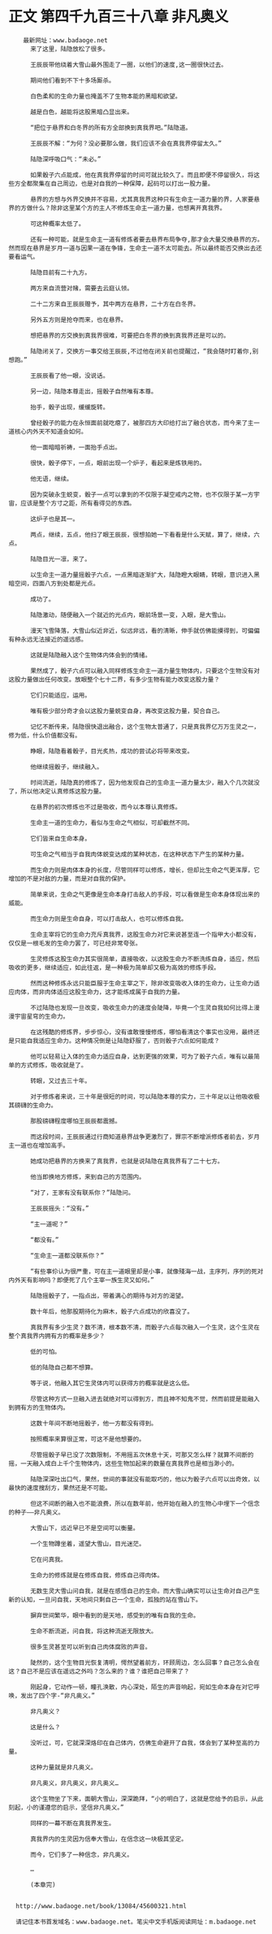 # 正文 第四千九百三十八章 非凡奥义
        最新网址：www.badaoge.net
          来了这里，陆隐放松了很多。
      
          王辰辰带他绕着大雪山最外围走了一圈，以他们的速度,这一圈很快过去。
      
          期间他们看到不下十多场厮杀。
      
          白色柔和的生命力量也掩盖不了生物本能的黑暗和欲望。
      
          越是白色，越能将这股黑暗凸显出来。
      
          “把位于悬界和白冬界的所有方全部换到真我界吧。”陆隐道。
      
          王辰辰不解：“为何？没必要那么做，我们应该不会在真我界停留太久。”
      
          陆隐深呼吸口气：“未必。”
      
          如果骰子六点能成，他在真我界停留的时间可就比较久了。而且即便不停留很久，将这些方全都聚集在自己周边，也是对自我的一种保障，起码可以打出一股力量。
      
          悬界的方想与外界交换并不容易，尤其真我界这种只有生命主一道力量的界，人家要悬界的方做什么？除非这里某个方的主人不修炼生命主一道力量，也想离开真我界。
      
          可这种概率太低了。
      
          还有一种可能，就是生命主一道有修炼者要去悬界布局争夺,那才会大量交换悬界的方。然而现在悬界是岁月一道与因果一道在争锋，生命主一道不太可能去。所以最终能否交换出去还要看运气。
      
          陆隐目前有二十九方。
      
          两方来自流营对赌，需要去云庭认领。
      
          二十二方来自王辰辰赠予，其中两方在悬界，二十方在白冬界。
      
          另外五方则是抢夺而来，也在悬界。
      
          想把悬界的方交换到真我界很难，可要把白冬界的换到真我界还是可以的。
      
          陆隐闭关了，交换方一事交给王辰辰,不过他在闭关前也提醒过，“我会随时盯着你,别想跑。”
      
          王辰辰看了他一眼，没说话。
      
          另一边，陆隐本尊走出，摇骰子自然唯有本尊。
      
          抬手，骰子出现，缓缓旋转。
      
          曾经骰子的能力在永恒面前就吃瘪了，被那四方大印给打出了融合状态，而今来了主一道核心内外天不知道会如何。
      
          他一面暗暗祈祷，一面抬手点出。
      
          很快，骰子停下，一点，眼前出现一个炉子，看起来是炼铁用的。
      
          他无语，继续。
      
          因为突破永生蜕变，骰子一点可以拿到的不仅限于凝空戒内之物，也不仅限于某一方宇宙，应该是整个方寸之距，所有看得见的东西。
      
          这炉子也是其一。
      
          两点，继续，五点，他扫了眼王辰辰，很想拍她一下看看是什么天赋，算了，继续，六点。
      
          陆隐目光一凛，来了。
      
          以生命主一道力量摇骰子六点，一点黑暗逐渐扩大，陆隐瞪大眼睛，转眼，意识进入黑暗空间，四面八方到处都是光点。
      
          成功了。
      
          陆隐激动，随便融入一个就近的光点内，眼前场景一变，入眼，是大雪山。
      
          漫天飞雪降落，大雪山似近非近，似远非远，看的清晰，伸手就仿佛能摸得到，可偏偏有种永远无法接近的遥远感。
      
          这就是陆隐融入这个生物体内体会到的情绪。
      
          果然成了，骰子六点可以融入同样修炼生命主一道力量生物体内，只要这个生物没有对这股力量做出任何改变。放眼整个七十二界，有多少生物有能力改变这股力量？
      
          它们只能适应，运用。
      
          唯有极少部分奇才会以这股力量蜕变自身，再改变这股力量，契合自己。
      
          记忆不断传来，陆隐很快退出融合，这个生物太普通了，只是真我界亿万万生灵之一，修为低，什么价值都没有。
      
          睁眼，陆隐看着骰子，目光炙热，成功的尝试必将带来改变。
      
          他继续摇骰子，继续融入。
      
          时间流逝，陆隐真的修炼了，因为他发现自己的生命主一道力量太少，融入个几次就没了，所以他决定认真修炼这股力量。
      
          在悬界的初次修炼也不过是吸收，而今以本尊认真修炼。
      
          生命主一道的生命力，看似与生命之气相似，可却截然不同。
      
          它们皆来自生命本身。
      
          可生命之气相当于自我肉体蜕变达成的某种状态，在这种状态下产生的某种力量。
      
          而生命力则是肉体本身的长度，尽管同样可以修炼，增长，但却比生命之气更浑厚，它增加的不是对敌的力量，而是对自我的保护。
      
          简单来说，生命之气更像是生命本身打击敌人的手段，可以看做是生命本身体现出来的威能。
      
          而生命力则是生命自身，可以打击敌人，也可以修炼自我。
      
          生命主宰将它的生命力充斥真我界，这股生命力对它来说甚至连一个指甲大小都没有，仅仅是一根毛发的生命力罢了，可已经非常夸张。
      
          生灵修炼这股生命力其实很简单，直接吸收，以这股生命力不断洗练自身，适应，然后吸收的更多，继续适应，如此往返，是一种极为简单却又极为高效的修炼手段。
      
          然而这种修炼永远只能臣服于生命主宰之下，除非改变吸收入体的生命力，让生命力适应肉体，而非肉体适应这股生命力，这才能练成属于自我的力量。
      
          不过陆隐也发现一旦改变，吸收生命力的速度会陡降，毕竟一个生灵自我如何比得上漫漫宇宙星穹的生命力。
      
          在这残酷的修炼界，步步惊心，没有谁敢慢慢修炼，哪怕看清这个事实也没用，最终还是只能自我适应生命力。这种情况倒是让陆隐舒服了，否则骰子六点如何能成？
      
          他可以轻易让入体的生命力适应自身，达到更强的效果，可为了骰子六点，唯有以最简单的方式修炼，吸收就是了。
      
          转眼，又过去三十年。
      
          对于修炼者来说，三十年是很短的时间，可以陆隐本尊的实力，三十年足以让他吸收极其磅礴的生命力。
      
          那股磅礴程度哪怕王辰辰都震撼。
      
          而这段时间，王辰辰通过行商知道悬界战争更激烈了，罪宗不断增派修炼者前去，岁月主一道也在增加高手。
      
          她成功把悬界的方换来了真我界，也就是说陆隐在真我界有了二十七方。
      
          他当即换地方修炼，来到自己的方范围内。
      
          “对了，王家有没有联系你？”陆隐问。
      
          王辰辰摇头：“没有。”
      
          “主一道呢？”
      
          “都没有。”
      
          “生命主一道都没联系你？”
      
          “有些事伱认为很严重，可在主一道眼里却是小事，就像殘海一战，主序列，序列的死对内外天有影响吗？即便死了几个主宰一族生灵又如何。”
      
          陆隐摇骰子了，一指点出，带着满心的期待与对方的渴望。
      
          数十年后，他那股期待化为麻木，骰子六点成功的欣喜没了。
      
          真我界有多少生灵？数不清，根本数不清，而骰子六点每次融入一个生灵，这个生灵在整个真我界内拥有方的概率是多少？
      
          低的可怕。
      
          低的陆隐自己都不想算。
      
          等于说，他融入其它生灵体内可以获得方的概率就是这么低。
      
          尽管这种方式一旦融入进去就绝对可以得到方，而且神不知鬼不觉，然而前提是能融入到拥有方的生物体内。
      
          这数十年间不断地摇骰子，他一方都没有得到。
      
          按照概率来算很正常，可这不是他想要的。
      
          尽管摇骰子早已没了次数限制，不用摇五次休息十天，可那又怎么样？就算不间断的摇，一天融入成白上千个生物体内，这些生物加起来的数量在真我界也是相当渺小的。
      
          陆隐深深吐出口气，果然，世间的事就没有能取巧的，他以为骰子六点可以出奇效，以最快的速度搜刮方，果然还是不可能。
      
          但这不间断的融入也不能浪费，所以在数年前，他开始在融入的生物心中埋下一个信念的种子——非凡奥义。
      
          大雪山下，远近早已不是空间可以衡量。
      
          一个生物蹲坐着，遥望大雪山，目光迷茫。
      
          它在问真我。
      
          生命力的修炼就是在修炼自我，修炼自己得肉体。
      
          无数生灵大雪山问自我，就是在感悟自己的生命。而大雪山确实可以让生命对自己产生新的认知，一旦问自我，天地间只剩自己一个生命，孤独的站在雪山下。
      
          摒弃世间繁华，眼中看到的是天地，感受到的唯有自我的生命。
      
          生命不断流逝，问自我，将这种流逝无限放大。
      
          很多生灵甚至可以听到自己肉体腐败的声音。
      
          陡然的，这个生物目光恢复清明，愕然望着前方，环顾周边，怎么回事？自己怎么会在这？自己不是应该在遥远之外吗？怎么来的？谁？谁把自己带来了？
      
          刚起身，它动作一顿，瞳孔涣散，内心深处，陌生的声音响起，宛如生命本身在对它呼唤，发出了四个字-“非凡奥义。”
      
          非凡奥义？
      
          这是什么？
      
          没听过，可，它就深深烙印在自己体内，仿佛生命避开了自我，体会到了某种至高的力量。
      
          这种力量就是非凡奥义。
      
          非凡奥义，非凡奥义，非凡奥义…
      
          这个生物坐了下来，面朝大雪山，深深跪拜，“小的明白了，这就是您给予的启示，从此刻起，小的谨遵您的启示，坚信非凡奥义。”
      
          同样的一幕不断在真我界发生。
      
          真我界内的生灵因为信奉大雪山，在信念这一块极其坚定。
      
          而今，它们多了一种信念，非凡奥义。
      
          …
      
          (本章完)
      
      
      http://www.badaoge.net/book/13084/45600321.html
      
      请记住本书首发域名：www.badaoge.net。笔尖中文手机版阅读网址：m.badaoge.net